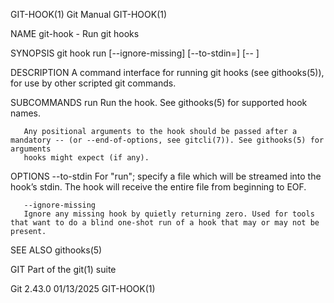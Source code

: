 GIT-HOOK(1)								  Git Manual								   GIT-HOOK(1)

NAME
       git-hook - Run git hooks

SYNOPSIS
       git hook run [--ignore-missing] [--to-stdin=<path>] <hook-name> [-- <hook-args>]

DESCRIPTION
       A command interface for running git hooks (see githooks(5)), for use by other scripted git commands.

SUBCOMMANDS
       run
	   Run the <hook-name> hook. See githooks(5) for supported hook names.

	   Any positional arguments to the hook should be passed after a mandatory -- (or --end-of-options, see gitcli(7)). See githooks(5) for arguments
	   hooks might expect (if any).

OPTIONS
       --to-stdin
	   For "run"; specify a file which will be streamed into the hook’s stdin. The hook will receive the entire file from beginning to EOF.

       --ignore-missing
	   Ignore any missing hook by quietly returning zero. Used for tools that want to do a blind one-shot run of a hook that may or may not be present.

SEE ALSO
       githooks(5)

GIT
       Part of the git(1) suite

Git 2.43.0								  01/13/2025								   GIT-HOOK(1)
